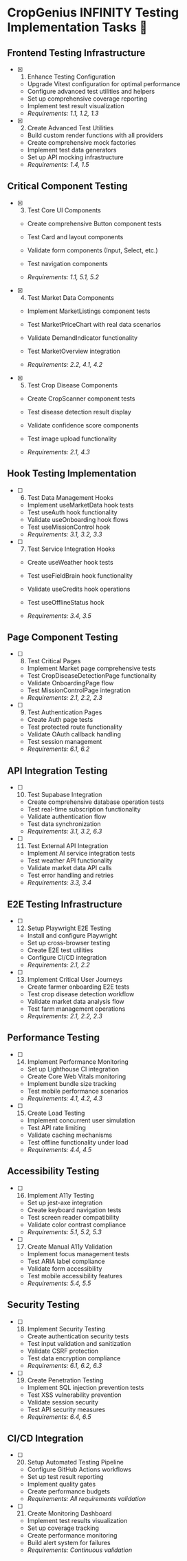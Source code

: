 # CropGenius INFINITY Testing Implementation Tasks 🚀

## Frontend Testing Infrastructure

- [x] 1. Enhance Testing Configuration


  - Upgrade Vitest configuration for optimal performance
  - Configure advanced test utilities and helpers
  - Set up comprehensive coverage reporting
  - Implement test result visualization
  - _Requirements: 1.1, 1.2, 1.3_


- [x] 2. Create Advanced Test Utilities


  - Build custom render functions with all providers
  - Create comprehensive mock factories
  - Implement test data generators
  - Set up API mocking infrastructure
  - _Requirements: 1.4, 1.5_



## Critical Component Testing



- [x] 3. Test Core UI Components


  - Create comprehensive Button component tests
  - Test Card and layout components

  - Validate form components (Input, Select, etc.)


  - Test navigation components
  - _Requirements: 1.1, 5.1, 5.2_


- [x] 4. Test Market Data Components




  - Implement MarketListings component tests
  - Test MarketPriceChart with real data scenarios
  - Validate DemandIndicator functionality
  - Test MarketOverview integration





  - _Requirements: 2.2, 4.1, 4.2_

- [x] 5. Test Crop Disease Components



  - Create CropScanner component tests
  - Test disease detection result display
  - Validate confidence score components


  - Test image upload functionality
  - _Requirements: 2.1, 4.3_


## Hook Testing Implementation


- [ ] 6. Test Data Management Hooks
  - Implement useMarketData hook tests
  - Test useAuth hook functionality
  - Validate useOnboarding hook flows
  - Test useMissionControl hook
  - _Requirements: 3.1, 3.2, 3.3_

- [ ] 7. Test Service Integration Hooks
  - Create useWeather hook tests

  - Test useFieldBrain hook functionality
  - Validate useCredits hook operations
  - Test useOfflineStatus hook
  - _Requirements: 3.4, 3.5_


## Page Component Testing

- [ ] 8. Test Critical Pages
  - Implement Market page comprehensive tests
  - Test CropDiseaseDetectionPage functionality
  - Validate OnboardingPage flow
  - Test MissionControlPage integration
  - _Requirements: 2.1, 2.2, 2.3_

- [ ] 9. Test Authentication Pages
  - Create Auth page tests
  - Test protected route functionality
  - Validate OAuth callback handling
  - Test session management
  - _Requirements: 6.1, 6.2_

## API Integration Testing

- [ ] 10. Test Supabase Integration
  - Create comprehensive database operation tests
  - Test real-time subscription functionality
  - Validate authentication flow
  - Test data synchronization
  - _Requirements: 3.1, 3.2, 6.3_

- [ ] 11. Test External API Integration
  - Implement AI service integration tests
  - Test weather API functionality
  - Validate market data API calls
  - Test error handling and retries
  - _Requirements: 3.3, 3.4_

## E2E Testing Infrastructure

- [ ] 12. Setup Playwright E2E Testing
  - Install and configure Playwright
  - Set up cross-browser testing
  - Create E2E test utilities
  - Configure CI/CD integration
  - _Requirements: 2.1, 2.2_

- [ ] 13. Implement Critical User Journeys
  - Create farmer onboarding E2E tests
  - Test crop disease detection workflow
  - Validate market data analysis flow
  - Test farm management operations
  - _Requirements: 2.1, 2.2, 2.3_

## Performance Testing

- [ ] 14. Implement Performance Monitoring
  - Set up Lighthouse CI integration
  - Create Core Web Vitals monitoring
  - Implement bundle size tracking
  - Test mobile performance scenarios
  - _Requirements: 4.1, 4.2, 4.3_

- [ ] 15. Create Load Testing
  - Implement concurrent user simulation
  - Test API rate limiting
  - Validate caching mechanisms
  - Test offline functionality under load
  - _Requirements: 4.4, 4.5_

## Accessibility Testing

- [ ] 16. Implement A11y Testing
  - Set up jest-axe integration
  - Create keyboard navigation tests
  - Test screen reader compatibility
  - Validate color contrast compliance
  - _Requirements: 5.1, 5.2, 5.3_

- [ ] 17. Create Manual A11y Validation
  - Implement focus management tests
  - Test ARIA label compliance
  - Validate form accessibility
  - Test mobile accessibility features
  - _Requirements: 5.4, 5.5_

## Security Testing

- [ ] 18. Implement Security Testing
  - Create authentication security tests
  - Test input validation and sanitization
  - Validate CSRF protection
  - Test data encryption compliance
  - _Requirements: 6.1, 6.2, 6.3_

- [ ] 19. Create Penetration Testing
  - Implement SQL injection prevention tests
  - Test XSS vulnerability prevention
  - Validate session security
  - Test API security measures
  - _Requirements: 6.4, 6.5_

## CI/CD Integration

- [ ] 20. Setup Automated Testing Pipeline
  - Configure GitHub Actions workflows
  - Set up test result reporting
  - Implement quality gates
  - Create performance budgets
  - _Requirements: All requirements validation_

- [ ] 21. Create Monitoring Dashboard
  - Implement test results visualization
  - Set up coverage tracking
  - Create performance monitoring
  - Build alert system for failures
  - _Requirements: Continuous validation_